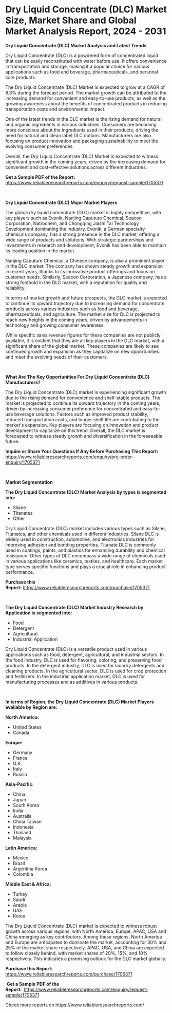 <p><h1>Dry Liquid Concentrate (DLC) Market Size, Market Share and Global Market Analysis Report, 2024 - 2031</h1></p><p><strong>Dry Liquid Concentrate (DLC) Market Analysis and Latest Trends</strong></p>
<p><p>Dry Liquid Concentrate (DLC) is a powdered form of concentrated liquid that can be easily reconstituted with water before use. It offers convenience in transportation and storage, making it a popular choice for various applications such as food and beverage, pharmaceuticals, and personal care products.</p><p>The Dry Liquid Concentrate (DLC) Market is expected to grow at a CAGR of 8.3% during the forecast period. The market growth can be attributed to the increasing demand for convenient and easy-to-use products, as well as the growing awareness about the benefits of concentrated products in reducing transportation costs and environmental impact.</p><p>One of the latest trends in the DLC market is the rising demand for natural and organic ingredients in various industries. Consumers are becoming more conscious about the ingredients used in their products, driving the need for natural and clean label DLC options. Manufacturers are also focusing on product innovation and packaging sustainability to meet the evolving consumer preferences.</p><p>Overall, the Dry Liquid Concentrate (DLC) Market is expected to witness significant growth in the coming years, driven by the increasing demand for convenient and cost-effective solutions across different industries.</p></p>
<p><strong>Get a Sample PDF of the Report:&nbsp;</strong> <a href="https://www.reliableresearchreports.com/enquiry/request-sample/1705371">https://www.reliableresearchreports.com/enquiry/request-sample/1705371</a></p>
<p>&nbsp;</p>
<p><strong>Dry Liquid Concentrate (DLC) Major Market Players</strong></p>
<p><p>The global dry liquid concentrate (DLC) market is highly competitive, with key players such as Evonik, Nanjing Caputure Chemical, Seacon Corporation, Natrochem, and Chongqing Jiashi Tai Technology Development dominating the industry. Evonik, a German specialty chemicals company, has a strong presence in the DLC market, offering a wide range of products and solutions. With strategic partnerships and investments in research and development, Evonik has been able to maintain its leading position in the market.</p><p>Nanjing Caputure Chemical, a Chinese company, is also a prominent player in the DLC market. The company has shown steady growth and expansion in recent years, thanks to its innovative product offerings and focus on customer needs. Similarly, Seacon Corporation, a Japanese company, has a strong foothold in the DLC market, with a reputation for quality and reliability.</p><p>In terms of market growth and future prospects, the DLC market is expected to continue its upward trajectory due to increasing demand for concentrate products across various industries such as food and beverage, pharmaceuticals, and agriculture. The market size for DLC is projected to reach new heights in the coming years, driven by advancements in technology and growing consumer awareness.</p><p>While specific sales revenue figures for these companies are not publicly available, it is evident that they are all key players in the DLC market, with a significant share of the global market. These companies are likely to see continued growth and expansion as they capitalize on new opportunities and meet the evolving needs of their customers.</p></p>
<p>&nbsp;</p>
<p><strong>What Are The Key Opportunities For Dry Liquid Concentrate (DLC) Manufacturers?</strong></p>
<p><p>The Dry Liquid Concentrate (DLC) market is experiencing significant growth due to the rising demand for convenience and shelf-stable products. The market is projected to continue its upward trajectory in the coming years, driven by increasing consumer preference for concentrated and easy-to-use beverage solutions. Factors such as improved product stability, reduced transportation costs, and longer shelf life are contributing to the market's expansion. Key players are focusing on innovation and product development to capitalize on this trend. Overall, the DLC market is forecasted to witness steady growth and diversification in the foreseeable future.</p></p>
<p><strong>Inquire or Share Your Questions If Any Before Purchasing This Report:</strong> <a href="https://www.reliableresearchreports.com/enquiry/pre-order-enquiry/1705371">https://www.reliableresearchreports.com/enquiry/pre-order-enquiry/1705371</a></p>
<p>&nbsp;</p>
<p><strong>Market Segmentation</strong></p>
<p><strong>The Dry Liquid Concentrate (DLC) Market Analysis by types is segmented into:</strong></p>
<p><ul><li>Silane</li><li>Titanates</li><li>Other</li></ul></p>
<p><p>Dry Liquid Concentrate (DLC) market includes various types such as Silane, Titanates, and other chemicals used in different industries. Silane DLC is widely used in construction, automotive, and electronics industries for improving adhesion and bonding properties. Titanate DLC is commonly used in coatings, paints, and plastics for enhancing durability and chemical resistance. Other types of DLC encompass a wide range of chemicals used in various applications like ceramics, textiles, and healthcare. Each market type serves specific functions and plays a crucial role in enhancing product performance.</p></p>
<p><strong>Purchase this Report:&nbsp;</strong><a href="https://www.reliableresearchreports.com/purchase/1705371">https://www.reliableresearchreports.com/purchase/1705371</a></p>
<p>&nbsp;</p>
<p><strong>The Dry Liquid Concentrate (DLC) Market Industry Research by Application is segmented into:</strong></p>
<p><ul><li>Food</li><li>Detergent</li><li>Agricultural</li><li>Industrial Application</li></ul></p>
<p><p>Dry Liquid Concentrate (DLC) is a versatile product used in various applications such as food, detergent, agricultural, and industrial sectors. In the food industry, DLC is used for flavoring, coloring, and preserving food products. In the detergent industry, DLC is used for laundry detergents and cleaning products. In the agricultural sector, DLC is used for crop protection and fertilizers. In the industrial application market, DLC is used for manufacturing processes and as additives in various products.</p></p>
<p>&nbsp;</p>
<p><strong>In terms of Region, the Dry Liquid Concentrate (DLC) Market Players available by Region are:</strong></p>
<p>
    <p> <strong> North America: </strong>
        <ul>
            <li>United States</li>
            <li>Canada</li>
        </ul>
        </p> 
    <p> <strong> Europe: </strong>
        <ul>
            <li>Germany</li>
            <li>France</li>
            <li>U.K.</li>
            <li>Italy</li>
            <li>Russia</li>
        </ul>
        </p> 
    <p> <strong> Asia-Pacific: </strong>
        <ul>
            <li>China</li>
            <li>Japan</li>
            <li>South Korea</li>
            <li>India</li>
            <li>Australia</li>
            <li>China Taiwan</li>
            <li>Indonesia</li>
            <li>Thailand</li>
            <li>Malaysia</li>
        </ul>
        </p> 
    <p> <strong> Latin America: </strong>
        <ul>
            <li>Mexico</li>
            <li>Brazil</li>
            <li>Argentina Korea</li>
            <li>Colombia</li>
        </ul>
        </p> 
    <p> <strong> Middle East & Africa: </strong>
        <ul>
            <li>Turkey</li>
            <li>Saudi</li>
            <li>Arabia</li>
            <li>UAE</li>
            <li>Korea</li>
        </ul>
    </p>
    </p>
<p><p>The Dry Liquid Concentrate (DLC) market is expected to witness robust growth across various regions, with North America, Europe, APAC, USA and China emerging as key contributors. Among these regions, North America and Europe are anticipated to dominate the market, accounting for 30% and 25% of the market share respectively. APAC, USA, and China are expected to follow closely behind, with market shares of 20%, 15%, and 10% respectively. This indicates a promising outlook for the DLC market globally.</p></p>
<p><strong>Purchase this Report: </strong><a href="https://www.reliableresearchreports.com/purchase/1705371">https://www.reliableresearchreports.com/purchase/1705371</a></p>
<p>&nbsp;<strong>Get a Sample PDF of the Report:&nbsp;&nbsp;</strong><a href="https://www.reliableresearchreports.com/enquiry/request-sample/1705371">https://www.reliableresearchreports.com/enquiry/request-sample/1705371</a></p>
<p><strong></strong></p>
<p>Check more reports on https://www.reliableresearchreports.com/</p>
